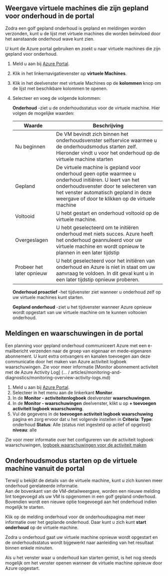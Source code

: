 
## <a name="view-vms-scheduled-for-maintenance-in-the-portal"></a>Weergave virtuele machines die zijn gepland voor onderhoud in de portal

Zodra een golf gepland onderhoud is gepland en meldingen worden verzonden, kunt u de lijst met virtuele machines die worden beïnvloed door het aanstaande onderhoud wave kunt zien. 

U kunt de Azure portal gebruiken en zoekt u naar virtuele machines die zijn gepland voor onderhoud.

1. Meld u aan bij [Azure Portal](https://portal.azure.com).

2. Klik in het linkernavigatievenster op **virtuele Machines**.

3. Klik in het deelvenster met virtuele Machines op de **kolommen** knop om de lijst met beschikbare kolommen te openen.

4. Selecteer en voeg de volgende kolommen:

   **Onderhoud** -ziet u de onderhoudsstatus voor de virtuele machine. Hier volgen de mogelijke waarden:
      
      | Waarde | Beschrijving |
      |-------|-------------|
      | Nu beginnen | De VM bevindt zich binnen het onderhoudsvenster selfservice waarmee u de onderhoudsmodus starten zelf. Hieronder vindt u voor het onderhoud op de virtuele machine starten | 
      | Gepland | De virtuele machine is gepland voor onderhoud geen optie waarmee u onderhoud initiëren. U leert van het onderhoudsvenster door te selecteren van het venster automatisch gepland in deze weergave of door te klikken op de virtuele machine | 
      | Voltooid | U hebt gestart en onderhoud voltooid op de virtuele machine. | 
      | Overgeslagen| U hebt geselecteerd om te initiëren onderhoud met niets succes. Azure heeft het onderhoud geannuleerd voor uw virtuele machine en wordt opnieuw te plannen in een later tijdstip | 
      | Probeer het later opnieuw| U hebt geselecteerd voor het initiëren van onderhoud en Azure is niet in staat om uw aanvraag te voldoen. In dit geval kunt u in een later tijdstip opnieuw proberen. | 
   
   **Onderhoud proactief** -het tijdvenster ziet wanneer u onderhoud zelf op uw virtuele machines kunt starten.
   
   **Gepland onderhoud** -ziet u het tijdvenster wanneer Azure opnieuw wordt opgestart van uw virtuele machine om te kunnen voltooien onderhoud. 




## <a name="notification-and-alerts-in-the-portal"></a>Meldingen en waarschuwingen in de portal

Een planning voor gepland onderhoud communiceert Azure met een e-mailbericht verzenden naar de groep van eigenaar en mede-eigenaren abonnement. U kunt extra ontvangers en kanalen toevoegen aan deze communicatie door het maken van Azure activiteit logboek waarschuwingen. Zie voor meer informatie [Monitor abonnement activiteit met de Azure Activity Log] (... / articles/monitoring-and-diagnostics/monitoring-overview-activity-logs.md)

1. Meld u aan bij [Azure Portal](https://portal.azure.com).
2. Selecteer in het menu aan de linkerkant **Monitor**. 
3. In de **Monitor - activiteitenlogboek** deelvenster **waarschuwingen**.
4. In de **Monitor - waarschuwingen** deelvenster, klikt u op **+ toevoegen activiteit logboek waarschuwing**.
5. Vul de gegevens in de **toevoegen activiteit logboek waarschuwing** pagina en zorg ervoor dat u het volgende instellen in **Criteria**: **Type**: onderhoud **Status**: Alle (status niet ingesteld op actief of opgelost) **niveau**: alle
    
Zie voor meer informatie over het configureren van de activiteit logboek waarschuwingen, [logboek waarschuwingen voor de activiteit maken](../articles/monitoring-and-diagnostics/monitoring-activity-log-alerts.md)
    
    
## <a name="start-maintenance-on-your-vm-from-the-portal"></a>Onderhoudsmodus starten op de virtuele machine vanuit de portal

Terwijl u bekijkt de details van de virtuele machine, kunt u zich kunnen meer onderhoud gerelateerde informatie.  
Aan de bovenkant van de VM-detailweergave, worden een nieuwe melding lint toegevoegd als uw VM is opgenomen in een golf gepland onderhoud. Bovendien wordt een nieuwe optie toegevoegd aan het onderhoud indien mogelijk te starten. 


Klik op de melding onderhoud voor de onderhoudspagina met meer informatie over het geplande onderhoud. Daar kunt u zich kunt **start onderhoud** op de virtuele machine.

Zodra u onderhoud gaat uw virtuele machine opnieuw wordt opgestart en de onderhoudsstatus wordt bijgewerkt naar aanleiding van het resultaat binnen enkele minuten.

Als u het venster waar u onderhoud kan starten gemist, is het nog steeds mogelijk om het venster openen wanneer de virtuele machine opnieuw door Azure opgestart. 
